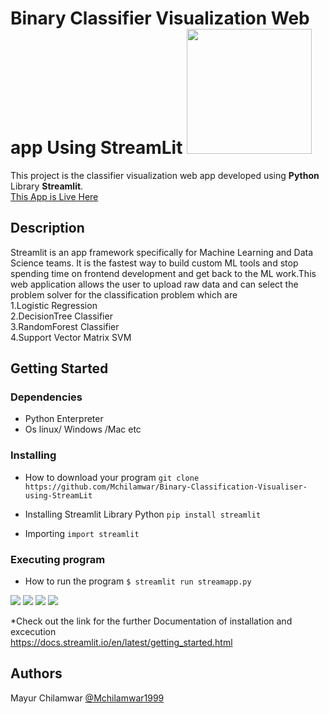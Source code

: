 # Binary Classifier Visualization Web app Using StreamLit <img src="https://th.bing.com/th/id/R1545eb5bf5ed66265540f7bdc7adadb4?rik=UHdtH9BRR2cogA&pid=ImgRaw" width=200/>

This project is the classifier visualization web app developed using <b> Python</b> Library <b>Streamlit</b>.<br>
<a href="https://binary-classifier-streamlit.herokuapp.com/">This App is Live Here</a>

## Description
Streamlit is an app framework specifically for Machine Learning and Data Science teams. It is the fastest way to build custom ML tools and stop spending time on frontend development and get back to the ML work.This web application allows the user to upload raw data and can select the problem solver for the classification problem which are<br>
1.Logistic Regression<br>
2.DecisionTree Classifier<br>
3.RandomForest Classifier<br>
4.Support Vector Matrix SVM<br>


## Getting Started

### Dependencies

* Python Enterpreter
* Os linux/ Windows /Mac etc

### Installing

* How to download your program
```git clone https://github.com/Mchilamwar/Binary-Classification-Visualiser-using-StreamLit```

* Installing Streamlit Library Python
```pip install streamlit```

* Importing 
```import streamlit ```

### Executing program

* How to run the program
```$ streamlit run streamapp.py```

<img src="https://github.com/Mchilamwar/Binary-Classification-Visualiser-using-StreamLit/blob/main/SS/bcs.png?raw=true"/>
<img src="https://github.com/Mchilamwar/Binary-Classification-Visualiser-using-StreamLit/blob/main/SS/bcs2.png?raw=true"/>
<img src="https://github.com/Mchilamwar/Binary-Classification-Visualiser-using-StreamLit/blob/main/SS/bcs3.png?raw=true"/>
<img src="https://github.com/Mchilamwar/Binary-Classification-Visualiser-using-StreamLit/blob/main/SS/bcs4.png?raw=true"/>


*Check out the link for the further Documentation of installation and excecution<br>
<a href='https://docs.streamlit.io/en/latest/getting_started.html'>https://docs.streamlit.io/en/latest/getting_started.html</a>

## Authors

Mayur Chilamwar  [@Mchilamwar1999](https://twitter.com/mchilamwar1999)



